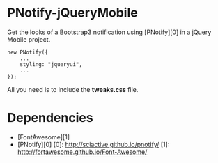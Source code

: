 PNotify-jQueryMobile
====================

Get the looks of a Bootstrap3 notification using [PNotify][0] in a jQuery Mobile project.

    new PNotify({
        ...
        styling: "jqueryui",
        ...
    });

All you need is to include the **tweaks.css** file.

Dependencies
===========
- [FontAwesome][1]
- [PNotify][0]
[0]: http://sciactive.github.io/pnotify/
[1]: http://fortawesome.github.io/Font-Awesome/
